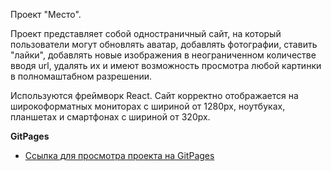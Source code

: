 Проект "Место".

Проект представляет собой одностраничный сайт, на который пользователи могут обновлять аватар, добавлять фотографии, ставить "лайки", добавлять новые изображения в неограниченном количестве вводя url, удалять их и имеют возможность просмотра любой картинки в полномаштабном разрешении.

Используются фреймворк React. Сайт корректно отображается на широкоформатных мониторах с шириной от 1280px, ноутбуках, планшетах и смартфонах с шириной от 320px. 


**GitPages**

* [Ссылка для просмотра проекта на GitPages](https://agentx477.github.io/mesto-react/)